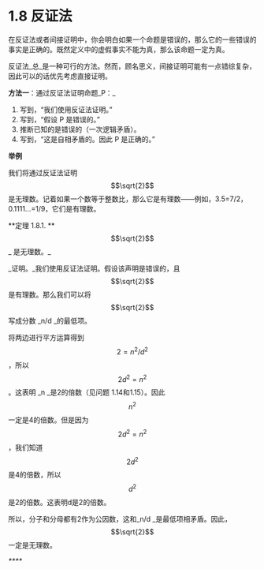 # 1.8 反证法

在反证法或者间接证明中，你会明白如果一个命题是错误的，那么它的一些错误的事实是正确的。既然定义中的虚假事实不能为真，那么该命题一定为真。

反证法_总_是一种可行的方法。然而，顾名思义，间接证明可能有一点错综复杂，因此可以的话优先考虑直接证明。

**方法一**：通过反证法证明命题_P：_

1. 写到，“我们使用反证法证明。”
2. 写到，“假设 P 是错误的。”
3. 推断已知的是错误的（一次逻辑矛盾）。
4. 写到，“这是自相矛盾的。因此 P 是正确的。”

**举例**

我们将通过反证法证明$$\sqrt{2}$$ 是无理数。记着如果一个数等于整数比，那么它是有理数——例如，3.5=7/2，0.1111...=1/9，它们是有理数。

**定理 1.8.1. **$$\sqrt{2}$$_ 是无理数。_

_证明。_我们使用反证法证明。假设该声明是错误的，且 $$\sqrt{2}$$ 是有理数。那么我们可以将 $$\sqrt{2}$$ 写成分数 _n/d _的最低项。

将两边进行平方运算得到 $$2=n^2/d^2$$，所以 $$2d^2=n^2$$。这表明 _n _是2的倍数（见问题 1.14和1.15）。因此 $$n^2$$ 一定是4的倍数。但是因为 $$2d^2=n^2$$，我们知道 $$2d^2$$ 是4的倍数，所以$$d^2$$ 是2的倍数。这表明d是2的倍数。

所以，分子和分母都有2作为公因数，这和_n/d _是最低项相矛盾。因此， $$\sqrt{2}$$ 一定是无理数。

_****_

